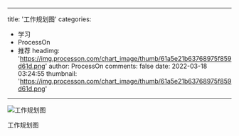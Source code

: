 
---
title: '工作规划图'
categories: 
 - 学习
 - ProcessOn
 - 推荐
headimg: 'https://img.processon.com/chart_image/thumb/61a5e21b63768975f859d61d.png'
author: ProcessOn
comments: false
date: 2022-03-18 03:24:55
thumbnail: 'https://img.processon.com/chart_image/thumb/61a5e21b63768975f859d61d.png'
---

<div>   
<img class="thumb" alt="工作规划图" src="https://img.processon.com/chart_image/thumb/61a5e21b63768975f859d61d.png" referrerpolicy="no-referrer">
<p>工作规划图</p>  
</div>
            